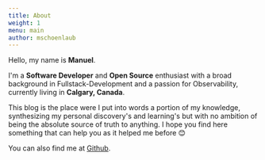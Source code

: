 ```yaml
---
title: About
weight: 1
menu: main
author: mschoenlaub
---
```


Hello, my name is **Manuel**.

I'm a **Software Developer** and **Open Source** enthusiast with a broad background in Fullstack-Development and a passion for Observability, currently living in **Calgary, Canada**.

This blog is the place were I put into words a portion of my knowledge, synthesizing my personal discovery's and learning's but with no ambition of being the absolute source of truth to anything. I hope you find here something that can help you as it helped me before 😊

You can also find me at [Github](https://github.com/mschoenlaub).
